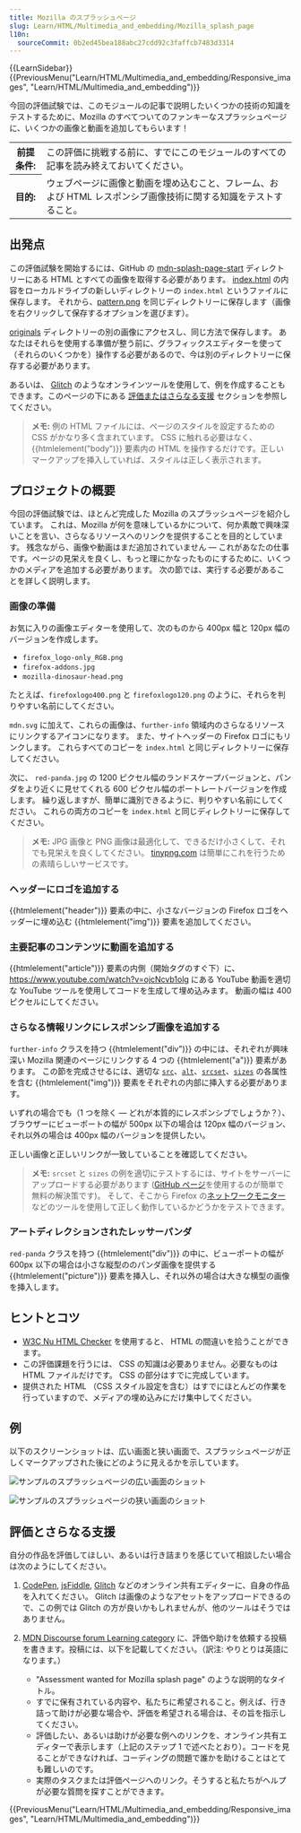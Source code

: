 ```yaml
---
title: Mozilla のスプラッシュページ
slug: Learn/HTML/Multimedia_and_embedding/Mozilla_splash_page
l10n:
  sourceCommit: 0b2ed45bea188abc27cdd92c3faffcb7483d3314
---
```


{{LearnSidebar}}{{PreviousMenu("Learn/HTML/Multimedia_and_embedding/Responsive_images", "Learn/HTML/Multimedia_and_embedding")}}

今回の評価試験では、このモジュールの記事で説明したいくつかの技術の知識をテストするために、Mozilla のすべてついてのファンキーなスプラッシュページに、いくつかの画像と動画を追加してもらいます！

<table>
  <tbody>
    <tr>
      <th scope="row">前提条件:</th>
      <td>
        この評価に挑戦する前に、すでにこのモジュールのすべての記事を読み終えておいてください。
      </td>
    </tr>
    <tr>
      <th scope="row">目的:</th>
      <td>
        ウェブページに画像と動画を埋め込むこと、フレーム、および HTML レスポンシブ画像技術に関する知識をテストすること。
      </td>
    </tr>
  </tbody>
</table>

## 出発点

この評価試験を開始するには、GitHub の [mdn-splash-page-start](https://github.com/mdn/learning-area/tree/main/html/multimedia-and-embedding/mdn-splash-page-start/) ディレクトリーにある HTML とすべての画像を取得する必要があります。 [index.html](https://github.com/mdn/learning-area/blob/main/html/multimedia-and-embedding/mdn-splash-page-start/index.html) の内容をローカルドライブの新しいディレクトリーの `index.html` というファイルに保存します。 それから、[pattern.png](https://github.com/mdn/learning-area/blob/main/html/multimedia-and-embedding/mdn-splash-page-start/pattern.png) を同じディレクトリーに保存します（画像を右クリックして保存するオプションを選びます）。

[originals](https://github.com/mdn/learning-area/tree/main/html/multimedia-and-embedding/mdn-splash-page-start/originals) ディレクトリーの別の画像にアクセスし、同じ方法で保存します。 あなたはそれらを使用する準備が整う前に、グラフィックスエディターを使って（それらのいくつかを）操作する必要があるので、今は別のディレクトリーに保存する必要があります。

あるいは、 [Glitch](https://glitch.com/) のようなオンラインツールを使用して、例を作成することもできます。このページの下にある [評価またはさらなる支援](#assessment_or_further_help) セクションを参照してください。

> **メモ:** 例の HTML ファイルには、ページのスタイルを設定するための CSS がかなり多く含まれています。 CSS に触れる必要はなく、 {{htmlelement("body")}} 要素内の HTML を操作するだけです。正しいマークアップを挿入していれば、スタイルは正しく表示されます。

## プロジェクトの概要

今回の評価試験では、ほとんど完成した Mozilla のスプラッシュページを紹介しています。 これは、Mozilla が何を意味しているかについて、何か素敵で興味深いことを言い、さらなるリソースへのリンクを提供することを目的としています。 残念ながら、画像や動画はまだ追加されていません — これがあなたの仕事です。ページの見栄えを良くし、もっと理にかなったものにするために、いくつかのメディアを追加する必要があります。 次の節では、実行する必要があることを詳しく説明します。

### 画像の準備

お気に入りの画像エディターを使用して、次のものから 400px 幅と 120px 幅のバージョンを作成します。

- `firefox_logo-only_RGB.png`
- `firefox-addons.jpg`
- `mozilla-dinosaur-head.png`

たとえば、`firefoxlogo400.png` と `firefoxlogo120.png` のように、それらを判りやすい名前にしてください。

`mdn.svg` に加えて、これらの画像は、`further-info` 領域内のさらなるリソースにリンクするアイコンになります。 また、サイトヘッダーの Firefox ロゴにもリンクします。 これらすべてのコピーを `index.html` と同じディレクトリーに保存してください。

次に、 `red-panda.jpg` の 1200 ピクセル幅のランドスケープバージョンと、パンダをより近くに見せてくれる 600 ピクセル幅のポートレートバージョンを作成します。 繰り返しますが、簡単に識別できるように、判りやすい名前にしてください。 これらの両方のコピーを `index.html` と同じディレクトリーに保存してください。

> **メモ:** JPG 画像と PNG 画像は最適化して、できるだけ小さくして、それでも見栄えを良くしてください。 [tinypng.com](https://tinypng.com/) は簡単にこれを行うための素晴らしいサービスです。

### ヘッダーにロゴを追加する

{{htmlelement("header")}} 要素の中に、小さなバージョンの Firefox ロゴをヘッダーに埋め込む {{htmlelement("img")}} 要素を追加してください。

### 主要記事のコンテンツに動画を追加する

{{htmlelement("article")}} 要素の内側（開始タグのすぐ下）に、 <https://www.youtube.com/watch?v=ojcNcvb1olg> にある YouTube 動画を適切な YouTube ツールを使用してコードを生成して埋め込みます。 動画の幅は 400 ピクセルにしてください。

### さらなる情報リンクにレスポンシブ画像を追加する

`further-info` クラスを持つ {{htmlelement("div")}} の中には、それぞれが興味深い Mozilla 関連のページにリンクする 4 つの {{htmlelement("a")}} 要素があります。 この節を完成させるには、適切な [`src`](/ja/docs/Web/HTML/Element/img#src)、[`alt`](/ja/docs/Web/HTML/Element/img#alt)、[`srcset`](/ja/docs/Web/HTML/Element/img#srcset)、[`sizes`](/ja/docs/Web/HTML/Element/img#sizes) の各属性を含む {{htmlelement("img")}} 要素をそれぞれの内部に挿入する必要があります。

いずれの場合でも（1 つを除く — どれが本質的にレスポンシブでしょうか？）、ブラウザーにビューポートの幅が 500px 以下の場合は 120px 幅のバージョン、それ以外の場合は 400px 幅のバージョンを提供したい。

正しい画像と正しいリンクが一致していることを確認してください。

> **メモ:** `srcset` と `sizes` の例を適切にテストするには、サイトをサーバーにアップロードする必要があります ([GitHub ページ](/ja/docs/Learn/Common_questions/Tools_and_setup/Using_GitHub_pages)を使用するのが簡単で無料の解決策です)。 そして、そこから Firefox の[ネットワークモニター](https://firefox-source-docs.mozilla.org/devtools-user/network_monitor/index.html)などのツールを使用して正しく動作しているかどうかをテストできます。

### アートディレクションされたレッサーパンダ

`red-panda` クラスを持つ {{htmlelement("div")}} の中に、ビューポートの幅が 600px 以下の場合は小さな縦型ののパンダ画像を提供する {{htmlelement("picture")}} 要素を挿入し、それ以外の場合は大きな横型の画像を挿入します。

## ヒントとコツ

- [W3C Nu HTML Checker](https://validator.w3.org/nu/) を使用すると、 HTML の間違いを拾うことができます。
- この評価課題を行うには、 CSS の知識は必要ありません。必要なものは HTML ファイルだけです。 CSS の部分はすでに完成しています。
- 提供された HTML （CSS スタイル設定を含む）はすでにほとんどの作業を行っていますので、メディアの埋め込みにだけ集中してください。

## 例

以下のスクリーンショットは、広い画面と狭い画面で、スプラッシュページが正しくマークアップされた後にどのように見えるかを示しています。

![サンプルのスプラッシュページの広い画面のショット](wide-shot.png)

![サンプルのスプラッシュページの狭い画面のショット](narrow-shot.png)

## 評価とさらなる支援

自分の作品を評価してほしい、あるいは行き詰まりを感じていて相談したい場合は次のようにしてください。

1. [CodePen](https://codepen.io/), [jsFiddle](https://jsfiddle.net/), [Glitch](https://glitch.com/) などのオンライン共有エディターに、自身の作品を入れてください。 Glitch は画像のようなアセットをアップロードできるので、この例では Glitch の方が良いかもしれませんが、他のツールはそうではありません。
2. [MDN Discourse forum Learning category](https://discourse.mozilla.org/c/mdn/learn/250) に、評価や助けを依頼する投稿を書きます。投稿には、以下を記載してください。（訳注: やりとりは英語になります。）

   - "Assessment wanted for Mozilla splash page" のような説明的なタイトル。
   - すでに保有されている内容や、私たちに希望されること。例えば、行き詰って助けが必要な場合や、評価を希望される場合は、その旨を指示してください。
   - 評価したい、あるいは助けが必要な例へのリンクを、オンライン共有エディターで表示します（上記のステップ 1 で述べたとおり）。コードを見ることができなければ、コーディングの問題で誰かを助けることはとても難しいのです。
   - 実際のタスクまたは評価ページへのリンク。そうすると私たちがヘルプが必要な質問を探すことができます。

{{PreviousMenu("Learn/HTML/Multimedia_and_embedding/Responsive_images", "Learn/HTML/Multimedia_and_embedding")}}
